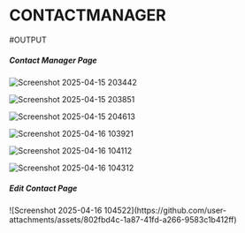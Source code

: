 # CONTACTMANAGER
#OUTPUT

<h5>Contact Manager Page</h5>

![Screenshot 2025-04-15 203442](https://github.com/user-attachments/assets/eabbe977-0df0-44b1-8df4-a9be8466b8da)


![Screenshot 2025-04-15 203851](https://github.com/user-attachments/assets/da3ee331-fa93-400c-b3b3-81efc9d80197)


![Screenshot 2025-04-15 204613](https://github.com/user-attachments/assets/f02d3d3b-f337-4cea-9f46-10e8ba793410)


![Screenshot 2025-04-16 103921](https://github.com/user-attachments/assets/c3b5f1b9-1031-4493-a80a-2575d0732d2f)


![Screenshot 2025-04-16 104112](https://github.com/user-attachments/assets/0318ef95-a69a-4296-9b03-4b99e11b6f79)


![Screenshot 2025-04-16 104312](https://github.com/user-attachments/assets/458db865-9b8d-4a1a-b2c6-ebe8ef42f298)

<h5>Edit Contact Page</h5>
![Screenshot 2025-04-16 104522](https://github.com/user-attachments/assets/802fbd4c-1a87-41fd-a266-9583c1b412ff)
